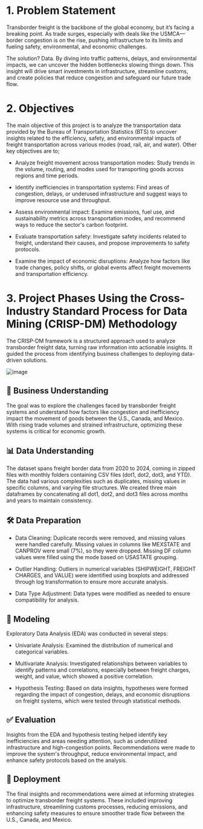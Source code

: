 # 1. Problem Statement
Transborder freight is the backbone of the global economy, but it’s facing a breaking point. As trade surges, especially with deals like the USMCA—border congestion is on the rise, pushing infrastructure to its limits and fueling safety, environmental, and economic challenges.

The solution? Data. By diving into traffic patterns, delays, and environmental impacts, we can uncover the hidden bottlenecks slowing things down. This insight will drive smart investments in infrastructure, streamline customs, and create policies that reduce congestion and safeguard our future trade flow.

# 2. Objectives
The main objective of this project is to analyze the transportation data provided by the Bureau of Transportation Statistics (BTS) to uncover insights related to the efficiency, safety, and environmental impacts of freight transportation across various modes (road, rail, air, and water). Other key objectives are to;

- Analyze freight movement across transportation modes: Study trends in the volume, routing, and modes used for transporting goods across regions and time periods.

- Identify inefficiencies in transportation systems: Find areas of congestion, delays, or underused infrastructure and suggest ways to improve resource use and throughput.

- Assess environmental impact: Examine emissions, fuel use, and sustainability metrics across transportation modes, and recommend ways to reduce the sector's carbon footprint.

-  Evaluate transportation safety: Investigate safety incidents related to freight, understand their causes, and propose improvements to safety protocols.

- Examine the impact of economic disruptions: Analyze how factors like trade changes, policy shifts, or global events affect freight movements and transportation efficiency.

# 3. Project Phases Using the Cross-Industry Standard Process for Data Mining (CRISP-DM) Methodology
The CRISP-DM framework is a structured approach used to analyze transborder freight data, turning raw information into actionable insights. It guided the process from identifying business challenges to deploying data-driven solutions.

![image](https://github.com/user-attachments/assets/c178d888-429c-40b0-90ca-39f510155a95)


## 🚛 Business Understanding
The goal was to explore the challenges faced by transborder freight systems and understand how factors like congestion and inefficiency impact the movement of goods between the U.S., Canada, and Mexico. With rising trade volumes and strained infrastructure, optimizing these systems is critical for economic growth.

## 📊 Data Understanding
The dataset spans freight border data from 2020 to 2024, coming in zipped files with monthly folders containing CSV files (dot1, dot2, dot3, and YTD). The data had various complexities such as duplicates, missing values in specific columns, and varying file structures. We created three main dataframes by concatenating all dot1, dot2, and dot3 files across months and years to maintain consistency.

## 🛠️ Data Preparation
- Data Cleaning: Duplicate records were removed, and missing values were handled carefully. Missing values in columns like MEXSTATE and CANPROV were small (7%), so they were dropped. Missing DF column values were filled using the mode based on USASTATE grouping.

- Outlier Handling: Outliers in numerical variables (SHIPWEIGHT, FREIGHT CHARGES, and VALUE) were identified using boxplots and addressed through log transformation to ensure more accurate analysis.
  
- Data Type Adjustment: Data types were modified as needed to ensure compatibility for analysis.

## 🔎 Modeling
Exploratory Data Analysis (EDA) was conducted in several steps:
- Univariate Analysis: Examined the distribution of numerical and categorical variables.
  
- Multivariate Analysis: Investigated relationships between variables to identify patterns and correlations, especially between freight charges, weight, and value, which showed a positive correlation.
  
- Hypothesis Testing: Based on data insights, hypotheses were formed regarding the impact of congestion, delays, and economic disruptions on freight systems, which were tested through statistical methods.

## ✅ Evaluation
Insights from the EDA and hypothesis testing helped identify key inefficiencies and areas needing attention, such as underutilized infrastructure and high-congestion points.
Recommendations were made to improve the system's throughput, reduce environmental impact, and enhance safety protocols based on the analysis.

## 🚀 Deployment
The final insights and recommendations were aimed at informing strategies to optimize transborder freight systems. These included improving infrastructure, streamlining customs processes, reducing emissions, and enhancing safety measures to ensure smoother trade flow between the U.S., Canada, and Mexico.
